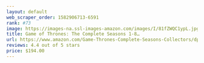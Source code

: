 ```yaml
---
layout: default 
﻿web_scraper_order: 1582906713-6591
rank: #73
image: https://images-na.ssl-images-amazon.com/images/I/81fZWQC1ypL.jpg
title: Game of Thrones: The Complete Seasons 1-8…
url: https://www.amazon.com/Game-Thrones-Complete-Seasons-Collectors/dp/B07QJSGRZF/ref=zg_mw_movies-tv_73?_encoding=UTF8&psc=1&refRID=46H18T9MD3CR2HGGW70G
reviews: 4.4 out of 5 stars
price: $194.00 
---
```


